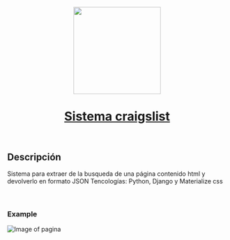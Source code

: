 <h1 align="center">
  <br>
  <img src="https://pbs.twimg.com/profile_images/752207108750340096/CicamXxN_400x400.jpg" width="200">
  <br><br>
  <a href="https://martinbobbio.github.io/frontend-ngrx">
    Sistema craigslist
  </a>
  <br><br>
</h1>


## Descripción

Sistema para extraer de la busqueda de una página contenido html y devolverlo en formato JSON
Tencologías: Python, Django y Materialize css
<br><br><br>

### Example

![Image of pagina](src/assets/images/dashboard.png)

